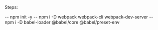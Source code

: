 Steps: 

-- npm init -y
-- npm i -D webpack webpack-cli webpack-dev-server
-- npm i -D babel-loader @babel/core @babel/preset-env
